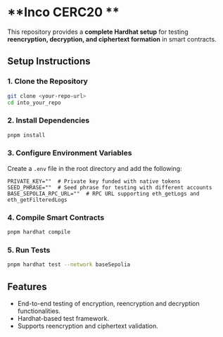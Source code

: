 # **Inco CERC20 **

This repository provides a **complete Hardhat setup** for testing **reencryption, decryption, and ciphertext formation** in smart contracts.

## **Setup Instructions**

### **1. Clone the Repository**
```sh
git clone <your-repo-url>
cd into_your_repo
```

### **2. Install Dependencies**
```sh
pnpm install
```

### **3. Configure Environment Variables**  
Create a `.env` file in the root directory and add the following:  

```plaintext
PRIVATE_KEY=""  # Private key funded with native tokens
SEED_PHRASE=""  # Seed phrase for testing with different accounts
BASE_SEPOLIA_RPC_URL=""  # RPC URL supporting eth_getLogs and eth_getFilteredLogs
```

### **4. Compile Smart Contracts**
```sh
pnpm hardhat compile
```

### **5. Run Tests**
```sh
pnpm hardhat test --network baseSepolia
```

## **Features**
- End-to-end testing of encryption, reencryption  and decryption functionalities.
- Hardhat-based test framework.
- Supports reencryption and ciphertext validation.